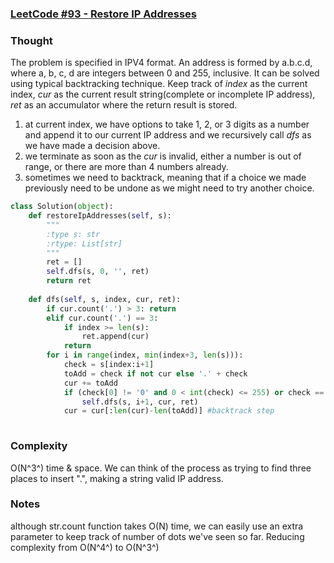 ### [LeetCode #93 - Restore IP Addresses](https://leetcode.com/problems/restore-ip-addresses/description/)

### Thought
The problem is specified in IPV4 format. An address is formed by a.b.c.d, where a, b, c, d are integers between 0 and 255, inclusive. It can be solved using typical backtracking technique.
Keep track of *index* as the current index, *cur* as the current result string(complete or incomplete IP address), *ret* as an accumulator where the return result is stored.
1. at current index, we have options to take 1, 2, or 3 digits as a number and append it to our current IP address and we recursively call *dfs* as we have made a decision above.
2. we terminate as soon as the *cur* is invalid, either a number is out of range, or there are more than 4 numbers already. 
3. sometimes we need to backtrack, meaning that if a choice we made previously need to be undone as we might need to try another choice.

```python
class Solution(object):
    def restoreIpAddresses(self, s):
        """
        :type s: str
        :rtype: List[str]
        """
        ret = []
        self.dfs(s, 0, '', ret)
        return ret
    
    def dfs(self, s, index, cur, ret):
        if cur.count('.') > 3: return
        elif cur.count('.') == 3:
            if index >= len(s):
                ret.append(cur)
            return
        for i in range(index, min(index+3, len(s))):
            check = s[index:i+1]
            toAdd = check if not cur else '.' + check
            cur += toAdd
            if (check[0] != '0' and 0 < int(check) <= 255) or check == '0':
                self.dfs(s, i+1, cur, ret)    
            cur = cur[:len(cur)-len(toAdd)]	#backtrack step
       
```
### Complexity 
O(N^3^) time & space. We can think of the process as trying to find three places to insert ".", making a string valid IP address. 


### Notes
although str.count function takes O(N) time, we can easily use an extra parameter to keep track of number of dots we've seen so far. Reducing complexity from O(N^4^) to O(N^3^)
